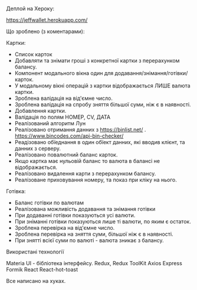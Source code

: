 Деплой на Хероку:

https://jeffwallet.herokuapp.com/

Що зроблено (з коментарами):

Картки:

- Список карток
- Добавляти та знімати гроші з конкретної картки з перерахунком балансу.
- Компонент модального вікна один для додавання/знімання/готівки/карток.
- У модальному вікні операцій з картки відображається ЛИШЕ валюта картки.
- Зроблена валідація на від'ємне число.
- Зроблена валідація на спробу зняття більшої суми, ніж є в наявності.
- Добавлення картки.
- Валідація по полям НОМЕР, СV, ДАТА
- Реалізований алгоритм Лун
- Реалізовано отримання данних з https://binlist.net/ . https://www.bincodes.com/api-bin-checker/
- Реадізовано обїеднання в один обїект данних, які вводив клієнт, та данних з серверу.
- Реалізовано повалютний баланс карток.
- Якщо картка має нульовій баланс то валюта в балансі не відображається.
- Реалізовано видалення карти з перерахунком балансу.
- Реалізоване приховування номеру, та показ при кліку на нього.

Готівка:

- Баланс готівки по валютам
- Реалізована можливість додавання та знімання готівки
- При додаванні готівки показуються усі валюти.
- При зніманні готівки показуються лише ті валюти, по яким є остаток.
- Зроблена перевірка на від'ємне число.
- Зроблена перевірка на зняття суми, більшої ніж є в наявності.
- При знятті всієї суми по валюті - валюта зникає з балансу.

Використані технології

Materia UI - бібліотека інтерфейсу.
Redux, Redux ToolKit 
Axios 
Express 
Formik
React
React-hot-toast

Все написано на хуках.

